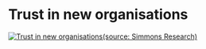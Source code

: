 # Trust in new organisations

<div class='tableauPlaceholder' id='viz1706557814276' style='position: relative'><noscript><a href='#'><img alt='Trust in new organisations(source: Simmons Research) ' src='https:&#47;&#47;public.tableau.com&#47;static&#47;images&#47;Ta&#47;Tableauworksheet1_17065577865330&#47;Sheet3&#47;1_rss.png' style='border: none' /></a></noscript><object class='tableauViz'  style='display:none;'><param name='host_url' value='https%3A%2F%2Fpublic.tableau.com%2F' /> <param name='embed_code_version' value='3' /> <param name='site_root' value='' /><param name='name' value='Tableauworksheet1_17065577865330&#47;Sheet3' /><param name='tabs' value='no' /><param name='toolbar' value='yes' /><param name='static_image' value='https:&#47;&#47;public.tableau.com&#47;static&#47;images&#47;Ta&#47;Tableauworksheet1_17065577865330&#47;Sheet3&#47;1.png' /> <param name='animate_transition' value='yes' /><param name='display_static_image' value='yes' /><param name='display_spinner' value='yes' /><param name='display_overlay' value='yes' /><param name='display_count' value='yes' /><param name='language' value='en-US' /><param name='filter' value='publish=yes' /></object></div>
<script type='text/javascript'> 
  var divElement = document.getElementById('viz1706557814276'); 
  var vizElement = divElement.getElementsByTagName('object')[0]; 
  vizElement.style.width='100%';vizElement.style.height=(divElement.offsetWidth*0.75)+'px'; 
  var scriptElement = document.createElement('script');  
  
  scriptElement.src = 'https://public.tableau.com/javascripts/api/viz_v1.js'; 
  vizElement.parentNode.insertBefore(scriptElement, vizElement); 
  </script>
